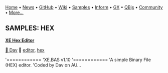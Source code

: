 [Home](https://qb64.com) • [News](../news.md) • [GitHub](https://github.com/QB64Official/qb64) • [Wiki](https://github.com/QB64Official/qb64/wiki) • [Samples](../samples.md) • [Inform](../inform.md) • [GX](../gx.md) • [QBjs](../qbjs.md) • [Community](../community.md) • [More...](../more.md)

## SAMPLES: HEX

**[XE Hex Editor](xe-hex-editor/index.md)**

[🐝 Dav](dav.md) 🔗 [editor](editor.md), [hex](hex.md)

'============ 'XE.BAS v1.10 '============ 'A simple Binary File (HEX) editor. 'Coded by Dav on AU...
